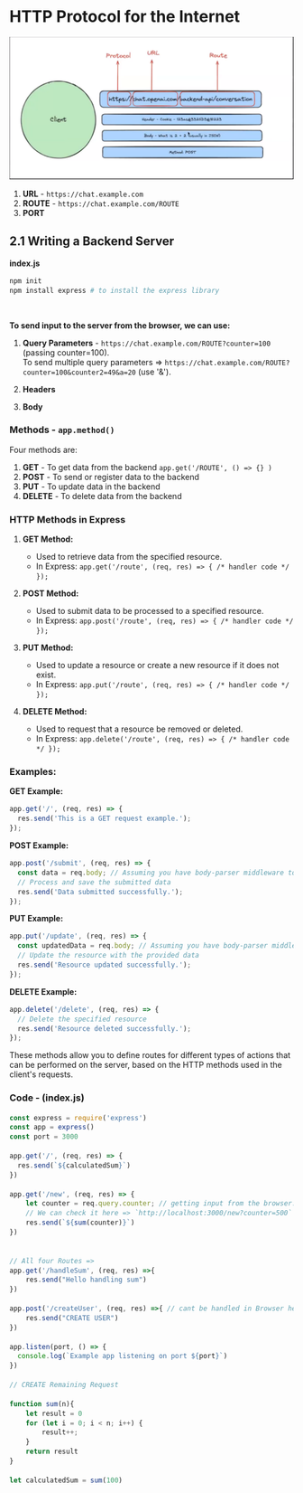 # HTTP Protocol for the Internet
![](./img.png)

1. **URL** - `https://chat.example.com`
2. **ROUTE** - `https://chat.example.com/ROUTE`
3. **PORT**

## 2.1 Writing a Backend Server

**index.js**

```bash
npm init
npm install express # to install the express library

```
<br>

**To send input to the server from the browser, we can use:**
1. **Query Parameters** - `https://chat.example.com/ROUTE?counter=100` (passing counter=100).<br>
   To send multiple query parameters =>   `https://chat.example.com/ROUTE?counter=100&counter2=49&a=20` (use '&').
   
2. **Headers**
3. **Body**

### Methods - `app.method()`

Four methods are:

1. **GET** - To get data from the backend `app.get('/ROUTE', () => {} )`
2. **POST** - To send or register data to the backend
3. **PUT** - To update data in the backend
4. **DELETE** - To delete data from the backend

### HTTP Methods in Express

1. **GET Method:**
   - Used to retrieve data from the specified resource.
   - In Express: `app.get('/route', (req, res) => { /* handler code */ });`

2. **POST Method:**
   - Used to submit data to be processed to a specified resource.
   - In Express: `app.post('/route', (req, res) => { /* handler code */ });`

3. **PUT Method:**
   - Used to update a resource or create a new resource if it does not exist.
   - In Express: `app.put('/route', (req, res) => { /* handler code */ });`

4. **DELETE Method:**
   - Used to request that a resource be removed or deleted.
   - In Express: `app.delete('/route', (req, res) => { /* handler code */ });`

### Examples:

**GET Example:**
```javascript
app.get('/', (req, res) => {
  res.send('This is a GET request example.');
});
```

**POST Example:**
```javascript
app.post('/submit', (req, res) => {
  const data = req.body; // Assuming you have body-parser middleware to parse the request body.
  // Process and save the submitted data
  res.send('Data submitted successfully.');
});
```

**PUT Example:**
```javascript
app.put('/update', (req, res) => {
  const updatedData = req.body; // Assuming you have body-parser middleware.
  // Update the resource with the provided data
  res.send('Resource updated successfully.');
});
```

**DELETE Example:**
```javascript
app.delete('/delete', (req, res) => {
  // Delete the specified resource
  res.send('Resource deleted successfully.');
});
```

These methods allow you to define routes for different types of actions that can be performed on the server, based on the HTTP methods used in the client's requests.

### Code - (index.js)

```javascript
const express = require('express')
const app = express()
const port = 3000

app.get('/', (req, res) => {
  res.send(`${calculatedSum}`)
})

app.get('/new', (req, res) => {
    let counter = req.query.counter; // getting input from the browser.
    // We can check it here => `http://localhost:3000/new?counter=500`
    res.send(`${sum(counter)}`)
})


// All four Routes =>
app.get('/handleSum', (req, res) =>{
    res.send("Hello handling sum")
})

app.post('/createUser', (req, res) =>{ // cant be handled in Browser hence we use postman
    res.send("CREATE USER")
})

app.listen(port, () => {
  console.log(`Example app listening on port ${port}`)
})

// CREATE Remaining Request

function sum(n){
    let result = 0
    for (let i = 0; i < n; i++) {
        result++;
    }
    return result
}

let calculatedSum = sum(100)
```